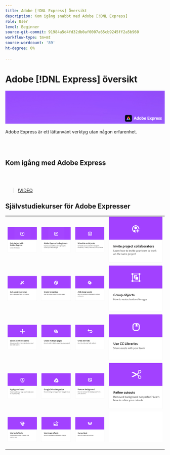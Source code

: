 ```yaml
---
title: Adobe [!DNL Express] Översikt
description: Kom igång snabbt med Adobe [!DNL Express]
role: User
level: Beginner
source-git-commit: 91984a5d4fd32db0af0007a65cb9245ff2a5b960
workflow-type: tm+mt
source-wordcount: '89'
ht-degree: 0%

---
```


# Adobe [!DNL Express] översikt

![Express Hero-bild](../assets/Express.png)

Adobe Express är ett lättanvänt verktyg utan någon erfarenhet.

<br> 

## Kom igång med Adobe Express

<br> 

>[!VIDEO](https://video.tv.adobe.com/v/3420204?quality=12&learn=on&hidetitle=true)

## Självstudiekurser för Adobe Expresser

<table>
<tr>
   <td>
      <a href="get-started.md">
         <img alt="Kom igång med Adobe Express" src="assets/get-started.png" />
      </a>
  </td>
  <td>
      <a href="adobe-express-beginners.md">
         <img alt="Adobe Express för nybörjare" src="assets/beginners.png" />
      </a>
  </td>
  <td>
      <a href="schedule.md">
         <img alt="Schemalägg sociala inlägg" src="assets/schedule.png" />
      </a>
  </td>
  <td>
   <a href="collaborate.md">
      <img alt="Bjud in projektmedarbetare" src="assets/collaborate.png" />
   </a>
  </td>
</tr>
<tr>
   <td>
      <a href="get-inspiration.md">
         <img alt="Få snabb inspiration" src="assets/inspiration.png" />
      </a>
  </td>
  <td>
   <a href="create-templates.md">
      <img alt="Skapa mallar" src="assets/templates.png" />
   </a>
  </td>
  <td>
      <a href="add-design-assets.md">
         <img alt="Lägga till designresurser" src="assets/design-assets.png" />
      </a>
  </td>
  <td>
      <a href="group-objects.md">
         <img alt="Gruppera objekt" src="assets/group-objects.png" />
      </a>
  </td>
</tr>
<tr>
   <td>
      <a href="layers.md">
         <img alt="Markera och flytta lager" src="assets/layers.png" />
      </a>
  </td>
  <td>
      <a href="multiple-pages.md">
         <img alt="Skapa flera sidor" src="assets/multiple-pages.png" />
      </a>
  </td>
  <td>
      <a href="undo-redo.md">
         <img alt="Ångra och gör om" src="assets/undo-redo.png" />
      </a>
  </td>
  <td>
      <a href="cc-libraries.md">
         <img alt="Använd CC Libraries" src="assets/cc-libraries.png" />
      </a>
  </td>
</tr>
<tr>
   <td>
      <a href="brand.md">
         <img alt="Använd ert varumärke" src="assets/brand.png" />
      </a>
  </td>
  <td>
      <a href="google-drive.md">
         <img alt="Integrering med Google Drive" src="assets/google-drive.png" />
      </a>
  </td>
   <td>
      <a href="remove-background.md">
         <img alt="Ta bort bakgrund" src="assets/background.png" />
      </a>
  </td>
  <td>
      <a href="refine-cutout.md">
         <img alt="Finjustera ett urklipp" src="assets/cutouts.png" />
      </a>
  </td>
</tr>
  <td>
      <a href="text-effects.md">
         <img alt="Använda texteffekter" src="assets/text-effects.png" />
      </a>
  </td>
  <td>
      <a href="image-effects.md">
         <img alt="Använda bildeffekter" src="assets/image-effects.png" />
      </a>
  </td>
  <td>
      <a href="create-curved-text.md">
         <img alt="Skapa böjd text" src="assets/curved-text.png" />
      </a>
  </td>
  <td>
    <img alt="Mellanrum" src="../assets/Whitespacer.png" />
    <div>
    <br>
  </td>
</tr>
</table>
